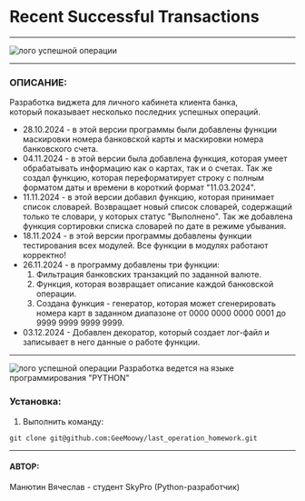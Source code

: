 # Recent Successful Transactions

---

![лого успешной операции](https://sun9-36.userapi.com/impg/TZZTHgd1a88OHlXF4_sq6g2OeyJDlWYQfuKMmQ/awKrMLyrtAA.jpg?size=604x317&quality=95&sign=f7ea3054efa7ae5a9adafbd9c68b92a6&type=album)

---
### ОПИСАНИЕ:
Разработка виджета для личного кабинета клиента банка,  
который показывает несколько последних успешных операций.

- 28.10.2024 - в этой версии программы были добавлены функции маскировки номера банковской карты 
и маскировки номера банковского счета.
- 04.11.2024 - в этой версии была добавлена функция, которая умеет обрабатывать информацию 
как о картах, так и о счетах. Так же создал функцию, которая переформатирует строку 
с полным форматом даты и времени в короткий формат "11.03.2024".
- 11.11.2024 - в этой версии добавил функцию, которая принимает список словарей. Возвращает 
новый список словарей, содержащий только те словари, у которых статус "Выполнено". 
Так же добавлена функция сортировки списка словарей по дате в режиме убывания.
- 18.11.2024 - в этой версии программы добавлены функции тестирования всех модулей. 
Все функции в модулях работают корректно!
- 26.11.2024 - в программу добавлены три функции:
  1. Фильтрация банковских транзакций по заданной валюте.
  2. Функция, которая возвращает описание каждой банковской операции.
  3. Создана функция - генератор, которая может сгенерировать номера карт в заданном диапазоне 
  от 0000 0000 0000 0001 до 9999 9999 9999 9999.
- 03.12.2024 - Добавлен декоратор, который создает лог-файл и записывает в него данные о работе функции.

---
![лого успешной операции](https://blog.maxford.ru/upload/000/u1/5/d/python-logo-small.png)
Разработка ведется на языке программирования "PYTHON"

### Установка:
1. Выполнить команду:

`git clone git@github.com:GeeMoowy/last_operation_homework.git`

---
#### АВТОР:
Манютин Вячеслав - студент SkyPro (Python-разработчик)

